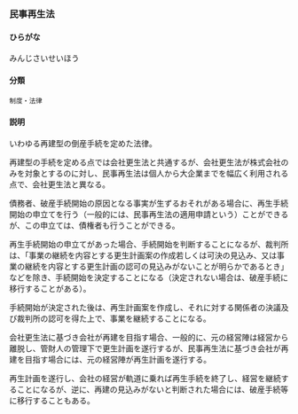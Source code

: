 <div style="display:none;">

## [あ行](securities-terms?id=あ行)
## [か行](securities-terms?id=か行)
## [さ行](securities-terms?id=さ行)
## [た行](securities-terms?id=た行)
## [な行](securities-terms?id=な行)
## [は行](securities-terms?id=は行)
## [ま行](securities-terms?id=ま行)

</div>

### 民事再生法

#### ひらがな

みんじさいせいほう

#### 分類

`制度・法律`

#### 説明

いわゆる再建型の倒産手続を定めた法律。
再建型の手続を定める点では会社更生法と共通するが、会社更生法が株式会社のみを対象とするのに対し、民事再生法は個人から大企業までを幅広く利用される点で、会社更生法と異なる。
 
債務者、破産手続開始の原因となる事実が生ずるおそれがある場合に、再生手続開始の申立てを行う（一般的には、民事再生法の適用申請という）ことができるが、この申立ては、債権者も行うことができる。
 
再生手続開始の申立てがあった場合、手続開始を判断することになるが、裁判所は、「事業の継続を内容とする更生計画案の作成若しくは可決の見込み、又は事業の継続を内容とする更生計画の認可の見込みがないことが明らかであるとき」などを除き、手続開始を決定することになる（決定されない場合は、破産手続に移行することがある）。
 
手続開始が決定された後は、再生計画案を作成し、それに対する関係者の決議及び裁判所の認可を得た上で、事業を継続することになる。
 
会社更生法に基づき会社が再建を目指す場合、一般的に、元の経営陣は経営から離脱し、管財人の管理下で更生計画を遂行するが、民事再生法に基づき会社が再建を目指す場合には、元の経営陣が再生計画を遂行する。
 
再生計画を遂行し、会社の経営が軌道に乗れば再生手続を終了し、経営を継続することになるが、逆に、再建の見込みがないと判断された場合には、破産手続等に移行することもある。

<div style="display:none;">

## [や行](securities-terms?id=や行)
## [ら行](securities-terms?id=ら行)
## [わ行](securities-terms?id=わ行)
## [英数字・記号](securities-terms?id=英数字・記号)

</div>

